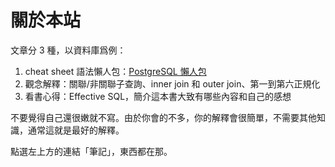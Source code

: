# 關於本站

文章分 3 種，以資料庫爲例：

1. cheat sheet 語法懶人包：[PostgreSQL 懶人包](postgresql-cheat-sheet)
2. 觀念解釋：關聯/非關聯子查詢、inner join 和 outer join、第一到第六正規化
3. 看書心得：Effective SQL，簡介這本書大致有哪些內容和自己的感想

不要覺得自己還很嫩就不寫。由於你會的不多，你的解釋會很簡單，不需要其他知識，通常這就是最好的解釋。

點選左上方的連結「筆記」，東西都在那。